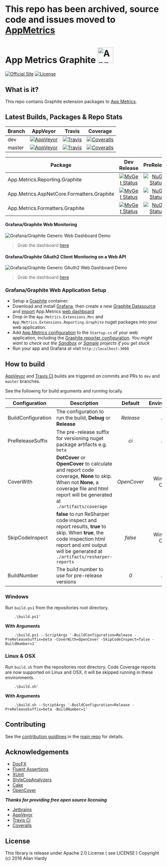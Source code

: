 # This repo has been archived, source code and issues moved to [AppMetrics](https://github.com/AppMetrics/AppMetrics)

# App Metrics Graphite <img src="http://app-metrics.io/logo.png" alt="App Metrics" width="50px"/> 
[![Official Site](https://img.shields.io/badge/site-appmetrics-blue.svg?style=flat-square)](http://app-metrics.io/reporting/influxdb.html) [![License](https://img.shields.io/badge/License-Apache%202.0-blue.svg?style=flat-square)](https://opensource.org/licenses/Apache-2.0)

## What is it?

This repo contains Graphite extension packages to [App Metrics](https://github.com/alhardy/AppMetrics).

## Latest Builds, Packages & Repo Stats

|Branch|AppVeyor|Travis|Coverage|
|------|:--------:|:--------:|:--------:|
|dev|[![AppVeyor](https://img.shields.io/appveyor/ci/alhardy/graphite/dev.svg?style=flat-square&label=appveyor%20build)](https://ci.appveyor.com/project/alhardy/graphite/branch/dev)|[![Travis](https://img.shields.io/travis/alhardy/Graphite/dev.svg?style=flat-square&label=travis%20build)](https://travis-ci.org/alhardy/Graphite)|[![Coveralls](https://img.shields.io/coveralls/alhardy/Graphite/dev.svg?style=flat-square)](https://coveralls.io/github/alhardy/Graphite?branch=dev)
|master|[![AppVeyor](https://img.shields.io/appveyor/ci/alhardy/graphite/master.svg?style=flat-square&label=appveyor%20build)](https://ci.appveyor.com/project/alhardy/graphite/branch/master)| [![Travis](https://img.shields.io/travis/alhardy/Graphite/master.svg?style=flat-square&label=travis%20build)](https://travis-ci.org/alhardy/Graphite)| [![Coveralls](https://img.shields.io/coveralls/alhardy/Graphite/master.svg?style=flat-square)](https://coveralls.io/github/alhardy/Graphite?branch=master)|

|Package|Dev Release|PreRelease|Latest Release|
|------|:--------:|:--------:|:--------:|
|App.Metrics.Reporting.Graphite|[![MyGet Status](https://img.shields.io/myget/appmetrics/v/App.Metrics.Reporting.Graphite.svg?style=flat-square)](https://www.myget.org/feed/appmetrics/package/nuget/App.Metrics.Reporting.Graphite)|[![NuGet Status](https://img.shields.io/nuget/vpre/App.Metrics.Reporting.Graphite.svg?style=flat-square)](https://www.nuget.org/packages/App.Metrics.Reporting.Graphite/)|[![NuGet Status](https://img.shields.io/nuget/v/App.Metrics.Reporting.Graphite.svg?style=flat-square)](https://www.nuget.org/packages/App.Metrics.Reporting.Graphite/)
|App.Metrics.AspNetCore.Formatters.Graphite|[![MyGet Status](https://img.shields.io/myget/appmetrics/v/App.Metrics.AspNetCore.Formatters.Graphite.svg?style=flat-square)](https://www.myget.org/feed/appmetrics/package/nuget/App.Metrics.AspNetCore.Formatters.InfluxDB)|[![NuGet Status](https://img.shields.io/nuget/vpre/App.Metrics.AspNetCore.Formatters.Graphite.svg?style=flat-square)](https://www.nuget.org/packages/App.Metrics.AspNetCore.Formatters.InfluxDB/)|[![NuGet Status](https://img.shields.io/nuget/v/App.Metrics.AspNetCore.Formatters.Graphite.svg?style=flat-square)](https://www.nuget.org/packages/App.Metrics.AspNetCore.Formatters.Graphite/)
|App.Metrics.Formatters.Graphite|[![MyGet Status](https://img.shields.io/myget/appmetrics/v/App.Metrics.Formatters.Graphite.svg?style=flat-square)](https://www.myget.org/feed/appmetrics/package/nuget/App.Metrics.Formatters.Graphite)|[![NuGet Status](https://img.shields.io/nuget/vpre/App.Metrics.Formatters.Graphite.svg?style=flat-square)](https://www.nuget.org/packages/App.Metrics.Formatters.Graphite/)|[![NuGet Status](https://img.shields.io/nuget/v/App.Metrics.Formatters.Graphite.svg?style=flat-square)](https://www.nuget.org/packages/App.Metrics.Formatters.Graphite/)

#### Grafana/Graphite Web Monitoring

![Grafana/Graphite Generic Web Dashboard Demo](https://github.com/alhardy/AppMetrics.DocFx/blob/master/images/generic_grafana_dashboard_demo.gif)

> Grab the dashboard [here](https://grafana.com/dashboards/2192)

#### Grafana/Graphite OAuth2 Client Monitoring on a Web API

![Grafana/Graphite Generic OAuth2 Web Dashboard Demo](https://github.com/alhardy/AppMetrics.DocFx/blob/master/images/generic_grafana_oauth2_dashboard_demo.gif)

> Grab the dashboard [here](https://grafana.com/dashboards/2198)

### Grafana/Graphite Web Application Setup

- Setup a [Graphite](https://hub.docker.com/r/ennexa/graphite/) container.
- Download and install [Grafana](https://grafana.com/grafana/download), then create a new [Graphite Datasource](http://docs.grafana.org/features/datasources/graphite/) and [import](http://docs.grafana.org/reference/export_import/#importing-a-dashboard) App.Metrics [web dashboard](https://grafana.com/dashboards/2192)
- Drop in the `App.Metrics.Extensions.Mvc` and `App.Metrics.Extensions.Reporting.Graphite` nuget packages into your web application. 
- Add [App.Metrics configuration](https://www.app-metrics.io/web-monitoring/aspnet-core/quick-start/) to the `Startup.cs` of your web application, including the [Graphite reporter configuration](https://www.app-metrics.io/reporting/reporters/graphite/). *You might want to check out the [Sandbox](https://github.com/AppMetrics/Graphite/tree/dev/sandbox/MetricsGraphiteSandbox) or [Sample](https://github.com/AppMetrics/AppMetrics/tree/dev/sandbox/MetricsSandbox) projects if you get stuck*
- Run your app and Grafana at visit `http://localhost:3000`

## How to build

[AppVeyor](https://ci.appveyor.com/project/alhardy/graphite/branch/master) and [Travis CI](https://travis-ci.org/alhardy/Graphite) builds are triggered on commits and PRs to `dev` and `master` branches.

See the following for build arguments and running locally.

|Configuration|Description|Default|Environment|Required|
|------|--------|:--------:|:--------:|:--------:|
|BuildConfiguration|The configuration to run the build, **Debug** or **Release** |*Release*|All|Optional|
|PreReleaseSuffix|The pre-release suffix for versioning nuget package artifacts e.g. `beta`|*ci*|All|Optional|
|CoverWith|**DotCover** or **OpenCover** to calculate and report code coverage, **None** to skip. When not **None**, a coverage file and html report will be generated at `./artifacts/coverage`|*OpenCover*|Windows Only|Optional|
|SkipCodeInspect|**false** to run ReSharper code inspect and report results, **true** to skip. When **true**, the code inspection html report and xml output will be generated at `./artifacts/resharper-reports`|*false*|Windows Only|Optional|
|BuildNumber|The build number to use for pre-release versions|*0*|All|Optional|


### Windows

Run `build.ps1` from the repositories root directory.

```
	.\build.ps1'
```

**With Arguments**

```
	.\build.ps1 --ScriptArgs '-BuildConfiguration=Release -PreReleaseSuffix=beta -CoverWith=OpenCover -SkipCodeInspect=false -BuildNumber=1'
```

### Linux & OSX

Run `build.sh` from the repositories root directory. Code Coverage reports are now supported on Linux and OSX, it will be skipped running in these environments.

```
	.\build.sh'
```

**With Arguments**

```
	.\build.sh --ScriptArgs '-BuildConfiguration=Release -PreReleaseSuffix=beta -BuildNumber=1'
```

## Contributing

See the [contribution guidlines](https://github.com/alhardy/AppMetrics/blob/master/CONTRIBUTING.md) in the [main repo](https://github.com/alhardy/AppMetrics) for details.

## Acknowledgements

* [DocFX](https://dotnet.github.io/docfx/)
* [Fluent Assertions](http://www.fluentassertions.com/)
* [XUnit](https://xunit.github.io/)
* [StyleCopAnalyzers](https://github.com/DotNetAnalyzers/StyleCopAnalyzers)
* [Cake](https://github.com/cake-build/cake)
* [OpenCover](https://github.com/OpenCover/opencover)

***Thanks for providing free open source licensing***

* [Jetbrains](https://www.jetbrains.com/dotnet/) 
* [AppVeyor](https://www.appveyor.com/)
* [Travis CI](https://travis-ci.org/)
* [Coveralls](https://coveralls.io/)

## License

This library is release under Apache 2.0 License ( see LICENSE ) Copyright (c) 2016 Allan Hardy
